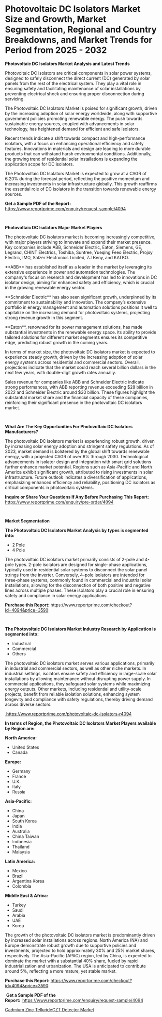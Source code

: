 <p><h1>Photovoltaic DC Isolators Market Size and Growth, Market Segmentation, Regional and Country Breakdowns, and Market Trends for Period from 2025 -  2032</h1></p><p><strong>Photovoltaic DC Isolators Market Analysis and Latest Trends</strong></p>
<p><p>Photovoltaic DC isolators are critical components in solar power systems, designed to safely disconnect the direct current (DC) generated by solar panels from the rest of the electrical system. They play a vital role in ensuring safety and facilitating maintenance of solar installations by preventing electrical shock and ensuring proper disconnection during servicing.</p><p>The Photovoltaic DC Isolators Market is poised for significant growth, driven by the increasing adoption of solar energy worldwide, along with supportive government policies promoting renewable energy. The push towards sustainable energy sources, coupled with advancements in solar technology, has heightened demand for efficient and safe isolators.</p><p>Recent trends indicate a shift towards compact and high-performance isolators, with a focus on enhancing operational efficiency and safety features. Innovations in materials and design are leading to more durable products that can withstand harsh environmental conditions. Additionally, the growing trend of residential solar installations is expanding the application scope for DC isolators. </p><p>The Photovoltaic DC Isolators Market is expected to grow at a CAGR of 6.20% during the forecast period, reflecting the positive momentum and increasing investments in solar infrastructure globally. This growth reaffirms the essential role of DC isolators in the transition towards renewable energy sources.</p></p>
<p><strong>Get a Sample PDF of the Report:&nbsp;</strong> <a href="https://www.reportprime.com/enquiry/request-sample/4094?utm_campaign=2737&utm_medium=2&utm_source=Github&utm_content=ia&utm_term=18032025&utm_id=photovoltaic-dc-isolators">https://www.reportprime.com/enquiry/request-sample/4094</a></p>
<p>&nbsp;</p>
<p><strong>Photovoltaic DC Isolators Major Market Players</strong></p>
<p><p>The photovoltaic DC isolators market is becoming increasingly competitive, with major players striving to innovate and expand their market presence. Key companies include ABB, Schneider Electric, Eaton, Siemens, GE, Legrand, CHINT Electrics, Toshiba, Suntree, Yueqing Feeo Electric, Projoy Electric, IMO, Salzer Electronics Limited, ZJ Beny, and KATKO.</p><p>**ABB** has established itself as a leader in the market by leveraging its extensive experience in power and automation technologies. The company's focus on research and development has led to innovations in DC isolator design, aiming for enhanced safety and efficiency, which is crucial in the growing renewable energy sector.</p><p>**Schneider Electric** has also seen significant growth, underpinned by its commitment to sustainability and innovation. The company’s extensive portfolio in energy management and automation solutions positions it well to capitalize on the increasing demand for photovoltaic systems, projecting strong revenue growth in this segment.</p><p>**Eaton**, renowned for its power management solutions, has made substantial investments in the renewable energy space. Its ability to provide tailored solutions for different market segments ensures its competitive edge, predicting robust growth in the coming years.</p><p>In terms of market size, the photovoltaic DC isolators market is expected to experience steady growth, driven by the increasing adoption of solar energy systems across residential and commercial sectors. Overall, projections indicate that the market could reach several billion dollars in the next few years, with double-digit growth rates annually.</p><p>Sales revenue for companies like ABB and Schneider Electric indicate strong performances, with ABB reporting revenue exceeding $28 billion in 2022 and Schneider Electric around $30 billion. These figures highlight the substantial market share and the financial capacity of these companies, reinforcing their significant presence in the photovoltaic DC isolators market.</p></p>
<p>&nbsp;</p>
<p><strong>What Are The Key Opportunities For Photovoltaic DC Isolators Manufacturers?</strong></p>
<p><p>The photovoltaic DC isolators market is experiencing robust growth, driven by increasing solar energy adoption and stringent safety regulations. As of 2023, market demand is bolstered by the global shift towards renewable energy, with a projected CAGR of over 8% through 2030. Technological advancements in isolator design and integration with smart grid solutions further enhance market potential. Regions such as Asia-Pacific and North America exhibit significant growth, attributed to rising investments in solar infrastructure. Future outlook indicates a diversification of applications, emphasizing enhanced efficiency and reliability, positioning DC isolators as critical components in photovoltaic systems.</p></p>
<p><strong>Inquire or Share Your Questions If Any Before Purchasing This Report:</strong> <a href="https://www.reportprime.com/enquiry/pre-order/4094?utm_campaign=2737&utm_medium=2&utm_source=Github&utm_content=ia&utm_term=18032025&utm_id=photovoltaic-dc-isolators">https://www.reportprime.com/enquiry/pre-order/4094</a></p>
<p>&nbsp;</p>
<p><strong>Market Segmentation</strong></p>
<p><strong>The Photovoltaic DC Isolators Market Analysis by types is segmented into:</strong></p>
<p><ul><li>2 Pole</li><li>4 Pole</li></ul></p>
<p><p>The photovoltaic DC isolators market primarily consists of 2-pole and 4-pole types. 2-pole isolators are designed for single-phase applications, typically used in residential solar systems to disconnect the solar panel strings from the inverter. Conversely, 4-pole isolators are intended for three-phase systems, commonly found in commercial and industrial solar installations, allowing for the disconnection of both positive and negative lines across multiple phases. These isolators play a crucial role in ensuring safety and compliance in solar energy applications.</p></p>
<p><strong>Purchase this Report:&nbsp;</strong><a href="https://www.reportprime.com/checkout?id=4094&price=3590&utm_campaign=2737&utm_medium=2&utm_source=Github&utm_content=ia&utm_term=18032025&utm_id=photovoltaic-dc-isolators">https://www.reportprime.com/checkout?id=4094&price=3590</a></p>
<p>&nbsp;</p>
<p><strong>The Photovoltaic DC Isolators Market Industry Research by Application is segmented into:</strong></p>
<p><ul><li>Industrial</li><li>Commercial</li><li>Others</li></ul></p>
<p><p>The photovoltaic DC isolators market serves various applications, primarily in industrial and commercial sectors, as well as other niche markets. In industrial settings, isolators ensure safety and efficiency in large-scale solar installations by allowing maintenance without disrupting power supply. In commercial applications, they safeguard solar systems while maximizing energy outputs. Other markets, including residential and utility-scale projects, benefit from reliable isolation solutions, enhancing system longevity and compliance with safety regulations, thereby driving demand across diverse sectors.</p></p>
<p><a href="https://www.reportprime.com/photovoltaic-dc-isolators-r4094?utm_campaign=2737&utm_medium=2&utm_source=Github&utm_content=ia&utm_term=18032025&utm_id=photovoltaic-dc-isolators">&nbsp;https://www.reportprime.com/photovoltaic-dc-isolators-r4094</a></p>
<p><strong>In terms of Region, the Photovoltaic DC Isolators Market Players available by Region are:</strong></p>
<p>
    <p> <strong> North America: </strong>
        <ul>
            <li>United States</li>
            <li>Canada</li>
        </ul>
        </p> 
    <p> <strong> Europe: </strong>
        <ul>
            <li>Germany</li>
            <li>France</li>
            <li>U.K.</li>
            <li>Italy</li>
            <li>Russia</li>
        </ul>
        </p> 
    <p> <strong> Asia-Pacific: </strong>
        <ul>
            <li>China</li>
            <li>Japan</li>
            <li>South Korea</li>
            <li>India</li>
            <li>Australia</li>
            <li>China Taiwan</li>
            <li>Indonesia</li>
            <li>Thailand</li>
            <li>Malaysia</li>
        </ul>
        </p> 
    <p> <strong> Latin America: </strong>
        <ul>
            <li>Mexico</li>
            <li>Brazil</li>
            <li>Argentina Korea</li>
            <li>Colombia</li>
        </ul>
        </p> 
    <p> <strong> Middle East & Africa: </strong>
        <ul>
            <li>Turkey</li>
            <li>Saudi</li>
            <li>Arabia</li>
            <li>UAE</li>
            <li>Korea</li>
        </ul>
    </p>
    </p>
<p><p>The growth of the photovoltaic DC isolators market is predominantly driven by increased solar installations across regions. North America (NA) and Europe demonstrate robust growth due to supportive policies and investments, projected to hold approximately 30% and 25% market shares, respectively. The Asia-Pacific (APAC) region, led by China, is expected to dominate the market with a substantial 40% share, fueled by rapid industrialization and urbanization. The USA is anticipated to contribute around 5%, reflecting a more mature, yet stable market.</p></p>
<p><strong>Purchase this Report: </strong><a href="https://www.reportprime.com/checkout?id=4094&price=3590&utm_campaign=2737&utm_medium=2&utm_source=Github&utm_content=ia&utm_term=18032025&utm_id=photovoltaic-dc-isolators">https://www.reportprime.com/checkout?id=4094&price=3590</a></p>
<p>&nbsp;<strong>Get a Sample PDF of the Report:&nbsp;&nbsp;</strong><a href="https://www.reportprime.com/enquiry/request-sample/4094?utm_campaign=2737&utm_medium=2&utm_source=Github&utm_content=ia&utm_term=18032025&utm_id=photovoltaic-dc-isolators">https://www.reportprime.com/enquiry/request-sample/4094</a></p>
<p><strong></strong></p>
<p><p><a href="https://github.com/raeezkenedz/Market-Research-Report-List-1/blob/main/cadmium-zinc-tellurideczt-detector-market.md?utm_campaign=2737&utm_medium=2&utm_source=Github&utm_content=ia&utm_term=18032025&utm_id=photovoltaic-dc-isolators">Cadmium Zinc TellurideCZT Detector Market</a></p></p>